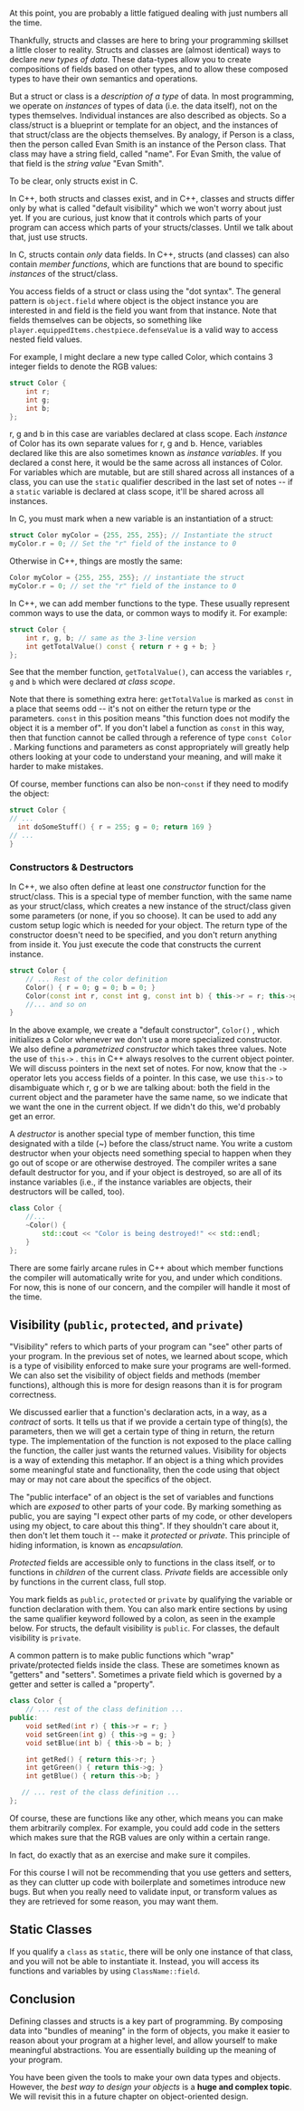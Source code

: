 At this point, you are probably a little fatigued dealing with just numbers all the time.

Thankfully, structs and classes are here to bring your programming skillset a little closer to reality. Structs and classes are (almost identical) ways to declare *new types of data*. These data-types allow you to create compositions of fields based on other types, and to allow these composed types to have their own semantics and operations.

But a struct or class is a *description of a type* of data. In most programming, we operate on *instances* of types of data (i.e. the data itself), not on the types themselves. Individual instances are also described as objects. So a class/struct is a blueprint or template for an object, and the instances of that struct/class are the objects themselves. By analogy, if Person is a class, then the person called Evan Smith is an instance of the Person class. That class may have a string field, called "name". For Evan Smith, the value of that field is the *string value* "Evan Smith". 

To be clear, only structs exist in C. 

In C++, both structs and classes exist, and in C++, classes and structs differ only by what is called "default visibility" which we won't worry about just yet. If you are curious, just know that it controls which parts of your program can access which parts of your structs/classes. Until we talk about that, just use structs.

In C, structs contain *only* data fields. In C++, structs (and classes) can also contain *member functions*, which are functions that are bound to specific *instances* of the struct/class.  

You access fields of a struct or class using the "dot syntax". The general pattern is `object.field` where object is the object instance you are interested in and field is the field you want from that instance. Note that fields themselves can be objects, so something like `player.equippedItems.chestpiece.defenseValue` is a valid way to access nested field values.

For example, I might declare a new type called Color, which contains 3 integer fields to denote the RGB values:
``` c
struct Color {
	int r;
	int g;
	int b;
};
```

r, g and b in this case are variables declared at class scope. Each *instance* of Color has its own separate values for r, g and b. Hence, variables declared like this are also sometimes known as *instance variables*. If you declared a const here, it would be the same across all instances of Color. For variables which are mutable, but are still shared across all instances of a class, you can use the `static` qualifier described in the last set of notes -- if a `static` variable is declared at class scope, it'll be shared across all instances.

In C, you must mark when a new variable is an instantiation of a struct:
``` c
struct Color myColor = {255, 255, 255}; // Instantiate the struct
myColor.r = 0; // Set the "r" field of the instance to 0
```
Otherwise in C++, things are mostly the same:
```cpp
Color myColor = {255, 255, 255}; // instantiate the struct
myColor.r = 0; // set the "r" field of the instance to 0
```

In C++, we can add member functions to the type. These usually represent common ways to use the data, or common ways to modify it. For example:
``` cpp
struct Color {
	int r, g, b; // same as the 3-line version
	int getTotalValue() const { return r + g + b; }
};
```
See that the member function, `getTotalValue()`, can access the variables `r`, `g` and `b` which were declared *at class scope*.

Note that there is something extra here: `getTotalValue` is marked as `const` in a place that seems odd -- it's not on either the return type or the parameters. `const` in this position means "this function does not modify the object it is a member of". If you don't label a function as `const` in this way, then that function cannot be called through a reference of type `const Color` . Marking functions and parameters as const appropriately will greatly help others looking at your code to understand your meaning, and will make it harder to make mistakes.

Of course, member functions can also be non-`const` if they need to modify the object:

``` cpp
struct Color {
// ...
  int doSomeStuff() { r = 255; g = 0; return 169 }
// ...
}
```

### Constructors & Destructors

In C++, we also often define at least one *constructor* function for the struct/class. This is a special type of member function, with the same name as your struct/class, which creates a new instance of the struct/class given some parameters (or none, if you so choose). It can be used to add any custom setup logic which is needed for your object. The return type of the constructor doesn't need to be specified, and you don't return anything from inside it. You just execute the code that constructs the current instance.
``` cpp
struct Color {
	// ... Rest of the color definition
	Color() { r = 0; g = 0; b = 0; }
	Color(const int r, const int g, const int b) { this->r = r; this->g = g; this->b = b; }
	//... and so on
} 
```
In the above example, we create a "default constructor", `Color()` , which initializes a Color whenever we don't use a more specialized constructor. We also define a *parametrized constructor* which takes three values. Note the use of  `this->` .
`this` in C++ always resolves to the current object pointer. We will discuss pointers in the next set of notes. For now, know that the `->` operator lets you access fields of a pointer. In this case, we use `this->` to disambiguate which r, g or b we are talking about: both the field in the current object and the parameter have the same name, so we indicate that we want the one in the current object. If we didn't do this, we'd probably get an error.  

A *destructor* is another special type of member function, this time designated with a tilde (~) before the class/struct name. You write a custom destructor when your objects need something special to happen when they go out of scope or are otherwise destroyed. The compiler writes a sane default destructor for you, and if your object is destroyed, so are all of its instance variables (i.e., if the instance variables are objects, their destructors will be called, too).

```cpp
class Color {
	//...
    ~Color() {
	    std::cout << "Color is being destroyed!" << std::endl;
    }
};
```

There are some fairly arcane rules in C++ about which member functions the compiler will automatically write for you, and under which conditions. For now, this is none of our concern, and the compiler will handle it most of the time.

## Visibility (`public`, `protected`, and `private`)

"Visibility" refers to which parts of your program can "see" other parts of your program. In the previous set of notes, we learned about scope, which is a type of visibility enforced to make sure your programs are well-formed. We can also set the visibility of object fields and methods (member functions), although this is more for design reasons than it is for program correctness. 

We discussed earlier that a function's declaration acts, in a way, as a *contract* of sorts. It tells us that if we provide a certain type of thing(s), the parameters, then we will get a certain type of thing in return, the return type. The implementation of the function is not exposed to the place calling the function, the caller just wants the returned values.
Visibility for objects is a way of extending this metaphor. If an object is a thing which provides some meaningful state and functionality, then the code using that object may or may not care about the specifics of the object. 

The "public interface" of an object is the set of variables and functions which are *exposed* to other parts of your code. By marking something as public, you are saying "I expect other parts of my code, or other developers using my object, to care about this thing". If they shouldn't care about it, then don't let them touch it -- make it *protected* or *private*. This principle of hiding information, is known as *encapsulation.*

*Protected* fields are accessible only to functions in the class itself, or to functions in *children* of the current class. *Private* fields are accessible only by functions in the current class, full stop.

You mark fields as `public`, `protected` or `private` by qualifying the variable or function declaration with them. You can also mark entire sections by using the same qualifier keyword followed by a colon, as seen in the example below.
For structs, the default visibility is `public`. For classes, the default visibility is `private`.

A common pattern is to make public functions which "wrap"  private/protected fields inside the class. These are sometimes known as "getters" and "setters". Sometimes a private field which is governed by a getter and setter is called a "property".
``` cpp
class Color {	
	// ... rest of the class definition ...
public:
	void setRed(int r) { this->r = r; }
	void setGreen(int g) { this->g = g; }
	void setBlue(int b) { this->b = b; }

	int getRed() { return this->r; }
	int getGreen() { return this->g; }
	int getBlue() { return this->b; }

   // ... rest of the class definition ...	
};
```
Of course, these are functions like any other, which means you can make them arbitrarily complex. For example, you could add code in the setters which makes sure that the RGB values are only within a certain range. 

In fact, do exactly that as an exercise and make sure it compiles.

For this course I will not be recommending that you use getters and setters, as they can clutter up code with boilerplate and sometimes introduce new bugs. But when you really need to validate input, or transform values as they are retrieved for some reason, you may want them.

## Static Classes

If you qualify a `class` as `static`, there will be only one instance of that class, and you will not be able to instantiate it. Instead, you will access its functions and variables by using `ClassName::field`. 

## Conclusion
Defining classes and structs is a key part of programming. By composing data into "bundles of meaning" in the form of objects, you make it easier to reason about your program at a higher level, and allow yourself to make meaningful abstractions. You are essentially building up the meaning of your program.

You have been given the tools to make your own data types and objects. However, the *best way to design your objects* is a **huge and complex topic**. We will revisit this in a future chapter on object-oriented design.

